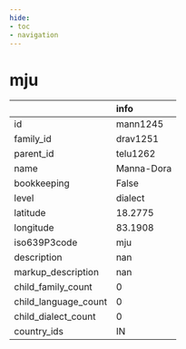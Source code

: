```yaml
---
hide:
- toc
- navigation
---
```

# mju
|                      | info       |
|:---------------------|:-----------|
| id                   | mann1245   |
| family_id            | drav1251   |
| parent_id            | telu1262   |
| name                 | Manna-Dora |
| bookkeeping          | False      |
| level                | dialect    |
| latitude             | 18.2775    |
| longitude            | 83.1908    |
| iso639P3code         | mju        |
| description          | nan        |
| markup_description   | nan        |
| child_family_count   | 0          |
| child_language_count | 0          |
| child_dialect_count  | 0          |
| country_ids          | IN         |